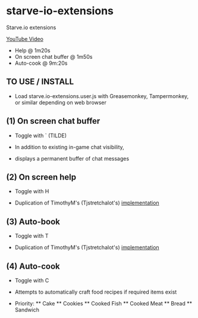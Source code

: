 # starve-io-extensions
Starve.io extensions

[YouTube Video](https://youtu.be/IpvEiCeQVAs)
* Help @ 1m20s
* On screen chat buffer @ 1m50s
* Auto-cook @ 9m:20s

TO USE / INSTALL
----------------
* Load starve.io-extensions.user.js with Greasemonkey, Tampermonkey, or similar depending on web browser

(1) On screen chat buffer
-------------------------
* Toggle with ` (TILDE)

* In addition to existing in-game chat visibility,
* displays a permanent buffer of chat messages

(2) On screen help
------------------
* Toggle with H

* Duplication of TimothyM's (Tjstretchalot's) [implementation](https://github.com/Tjstretchalot/starve-io-extensions)

(3) Auto-book
-------------
* Toggle with T

* Duplication of TimothyM's (Tjstretchalot's) [implementation](https://github.com/Tjstretchalot/starve-io-extensions)

(4) Auto-cook
-------------
* Toggle with C

* Attempts to automatically craft food recipes if required items exist

* Priority:
** Cake
** Cookies
** Cooked Fish
** Cooked Meat
** Bread
** Sandwich
